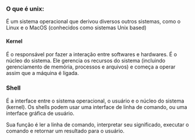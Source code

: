 ### O que é unix:

É um sistema operacional que derivou diversos outros sistemas, como o Linux e o MacOS (conhecidos como sistemas Unix based)

#### Kernel

É o responsável por fazer a interação entre softwares e hardwares. É o núcleo do sistema.
Ele gerencia os recursos do sistema (incluindo gerenciamento de memória, processos e arquivos) e começa a operar assim que a máquina é ligada.


### Shell

É a interface entre o sistema operacional, o usuário e o núcleo do sistema (kernel).
Os shells podem usar uma interface de linha de comando, ou uma interface gráfica de usuário.

Sua função é ler a linha de comando, interpretar seu significado, executar o comando e retornar um resultado para o usuário.